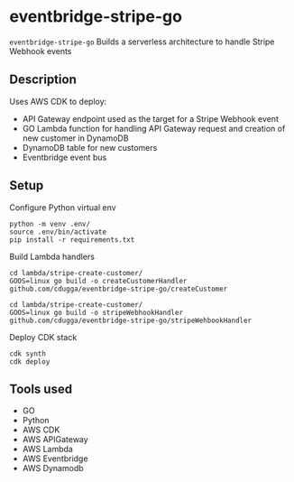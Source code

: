 
# eventbridge-stripe-go 

`eventbridge-stripe-go` Builds a serverless architecture to handle Stripe Webhook events 

## Description

Uses AWS CDK to deploy:
* API Gateway endpoint used as the target for a Stripe Webhook event
* GO Lambda function for handling API Gateway request and creation of new customer in DynamoDB
* DynamoDB table for new customers 
* Eventbridge event bus


## Setup 

Configure Python virtual env
```
python -m venv .env/
source .env/bin/activate
pip install -r requirements.txt
```

Build Lambda handlers
```
cd lambda/stripe-create-customer/
GOOS=linux go build -o createCustomerHandler github.com/cdugga/eventbridge-stripe-go/createCustomer

cd lambda/stripe-create-customer/
GOOS=linux go build -o stripeWebhookHandler github.com/cdugga/eventbridge-stripe-go/stripeWehbookHandler
```

Deploy CDK stack
```
cdk synth
cdk deploy
```

## Tools used
* GO
* Python
* AWS CDK
* AWS APIGateway
* AWS Lambda
* AWS Eventbridge
* AWS Dynamodb
